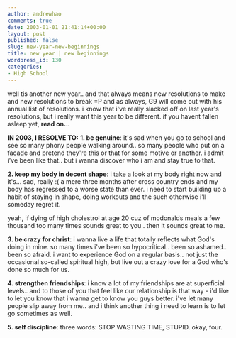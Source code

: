 ```yaml
---
author: andrewhao
comments: true
date: 2003-01-01 21:41:14+00:00
layout: post
published: false
slug: new-year-new-beginnings
title: new year | new beginnings
wordpress_id: 130
categories:
- High School
---
```


well tis another new year.. and that always means new resolutions to make and new resolutions to break =P and as always, G9 will come out with his annual list of resolutions. i know that i've really slacked off on last year's resolutions, but i really want this year to be different. if you havent fallen asleep yet, **read on...**

**IN 2003, I RESOLVE TO:**
**1. be genuine**: it's sad when you go to school and see so many phony people walking around.. so many people who put on a facade and pretend they're this or that for some motive or another. i admit i've been like that.. but i wanna discover who i am and stay true to that.

**2. keep my body in decent shape**: i take a look at my body right now and it's... sad, really  :(  a mere three months after cross country ends and my body has regressed to a worse state than ever. i need to start building up a habit of staying in shape, doing workouts and the such otherwise i'll someday regret it.

yeah, if dying of high cholestrol at age 20 cuz of mcdonalds meals a few thousand too many times sounds great to you.. then it sounds great to me.

**3. be crazy for christ**: i wanna live a life that totally reflects what God's doing in mine. so many times i've been so hypocritical.. been so ashamed.. been so afraid. i want to experience God on a regular basis.. not just the occasional so-called spiritual high, but live out a crazy love for a God who's done so much for us.

**4. strengthen friendships**: i know a lot of my friendships are at superficial levels.. and to those of you that feel like our relationship is that way - i'd like to let you know that i wanna get to know you guys better. i've let many people slip away from me.. and i think another thing i need to learn is to let go sometimes as well.

**5. self discipline**: three words: STOP WASTING TIME, STUPID. okay, four.
